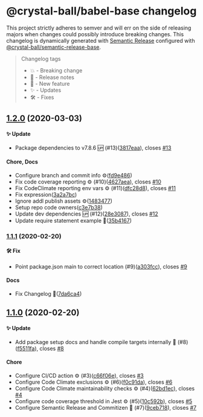 # @crystal-ball/babel-base changelog

This project strictly adheres to semver and will err on the side of releasing majors when
changes could possibly introduce breaking changes. This changelog is dynamically generated
with [Semantic Release](https://semantic-release.gitbook.io/semantic-release/) configured
with [@crystal-ball/semantic-release-base](https://github.com/crystal-ball/semantic-release-base).

> Changelog tags
>
> - 💥 - Breaking change
> - 🔖 - Release notes
> - 💖 - New feature
> - ✨ - Updates
> - 🛠 - Fixes


## [1.2.0](https://github.com/crystal-ball/babel-base/compare/v1.1.1...v1.2.0) (2020-03-03)


#### ✨ Update

* Package dependencies to v7.8.6 🆙 (#13)([3817eaa](https://github.com/crystal-ball/babel-base/commit/3817eaac6dc51758fe309d939bf71ae9e9746b97)), closes [#13](https://github.com/crystal-ball/babel-base/issue/13)

#### Chore, Docs

* Configure branch and commit info ⚙️([fd9e486](https://github.com/crystal-ball/babel-base/commit/fd9e48670d079be63b12d6a43a877a76bf7bc9fe))
* Fix code coverage reporting ⚙️ (#10)([4627aea](https://github.com/crystal-ball/babel-base/commit/4627aea6fb862dc9aff6acb3d1327a19917312b2)), closes [#10](https://github.com/crystal-ball/babel-base/issue/10)
* Fix CodeClimate reporting env vars ⚙️ (#11)([dfc28d8](https://github.com/crystal-ball/babel-base/commit/dfc28d89a21a2cc0aa439f3345ae5fa6e09ae7dc)), closes [#11](https://github.com/crystal-ball/babel-base/issue/11)
* Fix expression([3a2a7bc](https://github.com/crystal-ball/babel-base/commit/3a2a7bcdfd3e8c5c6bbecd0ad1b2d04febbccfc4))
* Ignore addl publish assets ⚙️([1483477](https://github.com/crystal-ball/babel-base/commit/1483477fd4ede20c756c27aded67dbad5b9a3cdd))
* Setup repo code owners([c3e7b38](https://github.com/crystal-ball/babel-base/commit/c3e7b38a7bcf29089714fc878a11bf40d4522295))
* Update dev dependencies 🆙 (#12)([28e3087](https://github.com/crystal-ball/babel-base/commit/28e308740601c0cf4a18983af7b5cfc00dbc0916)), closes [#12](https://github.com/crystal-ball/babel-base/issue/12)
* Update require statement example 📝([35b4167](https://github.com/crystal-ball/babel-base/commit/35b41678766f21d2191af548a475756ac7220970))

### [1.1.1](https://github.com/crystal-ball/babel-base/compare/v1.1.0...v1.1.1) (2020-02-20)


#### 🛠 Fix

* Point package.json main to correct location (#9)([a303fcc](https://github.com/crystal-ball/babel-base/commit/a303fcc463d3eb2133f58f91bf944e3e67a79d40)), closes [#9](https://github.com/crystal-ball/babel-base/issue/9)

#### Docs

* Fix Changelog 📝([7da6ca4](https://github.com/crystal-ball/babel-base/commit/7da6ca42100366338f57826190e52abe838485b7))

## [1.1.0](https://github.com/crystal-ball/babel-base/compare/v1.0.0...v1.1.0) (2020-02-20)


#### ✨ Update

* Add package setup docs and handle compile targets internally 📝 (#8)([f5511fa](https://github.com/crystal-ball/babel-base/commit/f5511fa2a17579bf8b1d1fe838306167653a326c)), closes [#8](https://github.com/crystal-ball/babel-base/issue/8)

#### Chore

* Configure CI/CD action ⚙️ (#3)([c66f06e](https://github.com/crystal-ball/babel-base/commit/c66f06ee8f150e126a6848e6159a5e058b1837f7)), closes [#3](https://github.com/crystal-ball/babel-base/issue/3)
* Configure Code Climate exclusions ⚙️ (#6)([f0c91da](https://github.com/crystal-ball/babel-base/commit/f0c91da0b9757fc8553b1b6b80af75cc7e135361)), closes [#6](https://github.com/crystal-ball/babel-base/issue/6)
* Configure Code Climate maintainability checks ⚙️ (#4)([62bd1ec](https://github.com/crystal-ball/babel-base/commit/62bd1eca82b2fde5f7d3fe594d6262247b2f18a3)), closes [#4](https://github.com/crystal-ball/babel-base/issue/4)
* Configure code coverage threshold in Jest ⚙️ (#5)([10c592b](https://github.com/crystal-ball/babel-base/commit/10c592b92dc8daaf3d5fb57b9bfb170b485dea7a)), closes [#5](https://github.com/crystal-ball/babel-base/issue/5)
* Configure Semantic Release and Commitizen 🚀 (#7)([9ceb718](https://github.com/crystal-ball/babel-base/commit/9ceb7183fdd247234e4688b8d1ba2af2756da3db)), closes [#7](https://github.com/crystal-ball/babel-base/issue/7)
